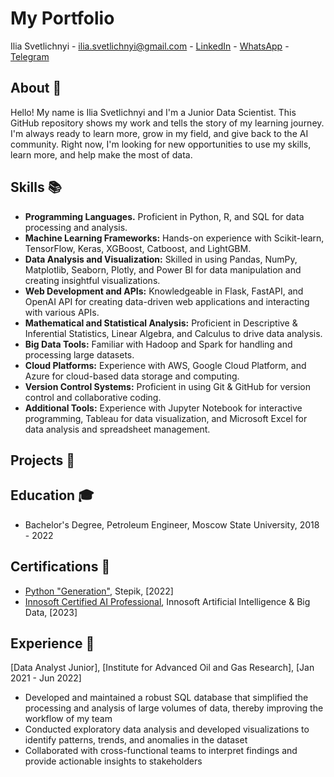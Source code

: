 # My Portfolio

Ilia Svetlichnyi - [ilia.svetlichnyi@gmail.com](mailto:ilia.svetlichnyi@gmail.com) - [LinkedIn](https://www.linkedin.com/in/svetlichnyi-ilia/) - [WhatsApp](https://wa.me/79856650933) - [Telegram](https://t.me/svetlichnyi_ilia)

## About 📖

Hello! My name is Ilia Svetlichnyi and I'm a Junior Data Scientist. This GitHub repository shows my work and tells the story of my learning journey. I'm always ready to learn more, grow in my field, and give back to the AI community. Right now, I'm looking for new opportunities to use my skills, learn more, and help make the most of data.

## Skills 📚

- **Programming Languages.** Proficient in Python, R, and SQL for data processing and analysis.
- **Machine Learning Frameworks:** Hands-on experience with Scikit-learn, TensorFlow, Keras, XGBoost, Catboost, and LightGBM.
- **Data Analysis and Visualization:** Skilled in using Pandas, NumPy, Matplotlib, Seaborn, Plotly, and Power BI for data manipulation and creating insightful visualizations.
- **Web Development and APIs:** Knowledgeable in Flask, FastAPI, and OpenAI API for creating data-driven web applications and interacting with various APIs.
- **Mathematical and Statistical Analysis:** Proficient in Descriptive & Inferential Statistics, Linear Algebra, and Calculus to drive data analysis.
- **Big Data Tools:** Familiar with Hadoop and Spark for handling and processing large datasets.
- **Cloud Platforms:** Experience with AWS, Google Cloud Platform, and Azure for cloud-based data storage and computing.
- **Version Control Systems:** Proficient in using Git & GitHub for version control and collaborative coding.
- **Additional Tools:** Experience with Jupyter Notebook for interactive programming, Tableau for data visualization, and Microsoft Excel for data analysis and spreadsheet management.

## Projects 💼


## Education 🎓

- Bachelor's Degree, Petroleum Engineer, Moscow State University, 2018 - 2022

## Certifications 📜

- [Python "Generation"](https://stepik.org/cert/1560177), Stepik, [2022]
- [Innosoft Certified AI Professional](https://drive.google.com/file/d/1IXjH32Ti0SsRKrxFxhGXI80_vaSNBHdD/view?usp=drive_link), Innosoft Artificial Intelligence & Big Data, [2023]

## Experience 🏢

[Data Analyst Junior], [Institute for Advanced Oil and Gas Research], [Jan 2021 - Jun 2022]

- Developed and maintained a robust SQL database that simplified the processing and analysis of large volumes of data, thereby improving the workflow of my team
- Conducted exploratory data analysis and developed visualizations to identify patterns, trends, and anomalies in the dataset
- Collaborated with cross-functional teams to interpret findings and provide actionable insights to stakeholders
